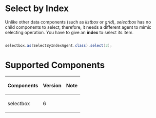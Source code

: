 



# Select by Index

Unlike other data components (such as *listbox* or *grid*), *selectbox*
has no child components to select, therefore, it needs a different agent
to mimic selecting operation. You have to give an **index** to select
its item.

```java 

selectbox.as(SelectByIndexAgent.class).select(3);
```

# Supported Components

<table>
<thead>
<tr class="header">
<th><center>
<p>Components</p>
</center></th>
<th><center>
<p>Version</p>
</center></th>
<th><center>
<p>Note</p>
</center></th>
</tr>
</thead>
<tbody>
<tr class="odd">
<td><p>selectbox</p></td>
<td><p>6</p></td>
<td></td>
</tr>
</tbody>
</table>

 
